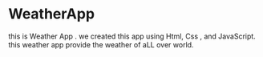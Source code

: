 # WeatherApp
this is Weather App . we created this app using Html, Css , and JavaScript. this weather app provide the weather of aLL over world.
